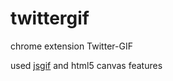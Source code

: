 twittergif
==========

chrome extension Twitter-GIF

used [jsgif](https://github.com/antimatter15/jsgif) and html5 canvas features
